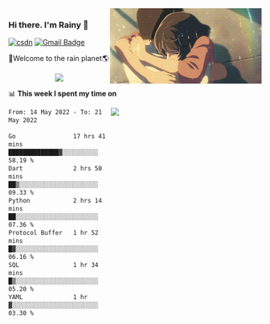 <img  align='right' height="150" src="https://github.com/LikeRainDay/LikeRainDay/blob/master/pic/img_rain_1.gif?raw=true">



### Hi there. I'm Rainy :lemon:

[![csdn](https://img.shields.io/badge/-csdn-c14438?style=flat-square&logo=c&logoColor=white)](https://blog.csdn.net/qq_15807167)
[![Gmail Badge](https://img.shields.io/badge/-gmail-c14438?style=flat-square&logo=Gmail&logoColor=white&link=mailto:houshuai0816@gmail.com)](mailto:houshuai0816@gmail.com)

🚀Welcome to the rain planet🌎

<center>
<img align='center'  src="https://source.unsplash.com/random/1200x600">
</center>

📊 **This week I spent my time on**

<img align='right'   width="300" src="https://github-readme-stats.vercel.app/api?username=LikeRainDay&show_icons=true&title_color=fff&icon_color=79ff97&text_color=9f9f9f&bg_color=151515">

<!--START_SECTION:waka-->

```text
From: 14 May 2022 - To: 21 May 2022

Go                17 hrs 41 mins  ██████████████▓░░░░░░░░░░   58.19 %
Dart              2 hrs 50 mins   ██▒░░░░░░░░░░░░░░░░░░░░░░   09.33 %
Python            2 hrs 14 mins   ██░░░░░░░░░░░░░░░░░░░░░░░   07.36 %
Protocol Buffer   1 hr 52 mins    █▓░░░░░░░░░░░░░░░░░░░░░░░   06.16 %
SQL               1 hr 34 mins    █▒░░░░░░░░░░░░░░░░░░░░░░░   05.20 %
YAML              1 hr            ▓░░░░░░░░░░░░░░░░░░░░░░░░   03.30 %
```

<!--END_SECTION:waka-->
